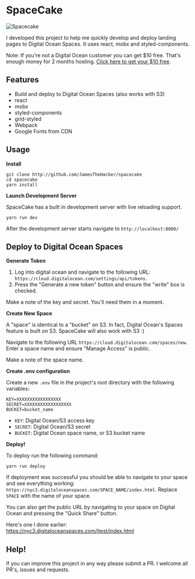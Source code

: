 # SpaceCake

![Spacecake](https://i.imgur.com/wMl0oeQ.png, "")

I developed this project to help me quickly develop and deploy landing pages to Digital Ocean Spaces. It uses react, mobx and styled-components.

Note: If you're not a Digital Ocean customer you can get $10 free. That's enough money for 2 months hosting. [Click here to get your $10 free](https://m.do.co/c/dde4646baa31).

## Features

* Build and deploy to Digital Ocean Spaces (also works with S3)
* react
* mobx
* styled-components
* grid-styled
* Webpack
* Google Fonts from CDN

## Usage

**Install**

    git clone http://github.com/JamesTheHacker/spacecake
    cd spacecake
    yarn install

**Launch Development Server**

SpaceCake has a built in development server with live reloading support.

    yarn run dev

After the development server starts navigate to `http://localhost:8080/`

## Deploy to Digital Ocean Spaces

**Generate Token**

1. Log into digital ocean and navigate to the following URL: `https://cloud.digitalocean.com/settings/api/tokens`.
2. Press the "Generate a new token" button and ensure the "write" box is checked.

Make a note of the key and secret. You'll need them in a moment.

**Create New Space**

A "space" is identical to a "bucket" on S3. In fact, Digital Ocean's Spaces feature is built on S3. SpaceCake will also work with S3 :)

Navigate to the following URL `https://cloud.digitalocean.com/spaces/new`. Enter a space name and ensure "Manage Access" is public.

Make a note of the space name.

**Create .env configuration**

Create a new `.env` file in the project's root directory with the following variables:

    KEY=XXXXXXXXXXXXXXXXX
    SECRET=XXXXXXXXXXXXXXXXXX
    BUCKET=bucket_name

* `KEY`: Digital Ocean/S3 access key
* `SECRET`: Digital Ocean/S3 secret
* `BUCKET`: Digital Ocean space name, or S3 bucket name

**Deploy!**

To deploy run the following command:

    yarn run deploy

If deployment was successful you should be able to navigate to your space and see everything working: `https://nyc3.digitaloceanspaces.com/SPACE_NAME/index.html`. Replace `SPACE` with the name of your space.

You can also get the public URL by navigating to your space on Digital Ocean and pressing the "Quick Share" button.

Here's one I done earlier: https://nyc3.digitaloceanspaces.com/jtest/index.html

## Help!

If you can improve this project in any way please submit a PR. I welcome all PR's, issues and requests.